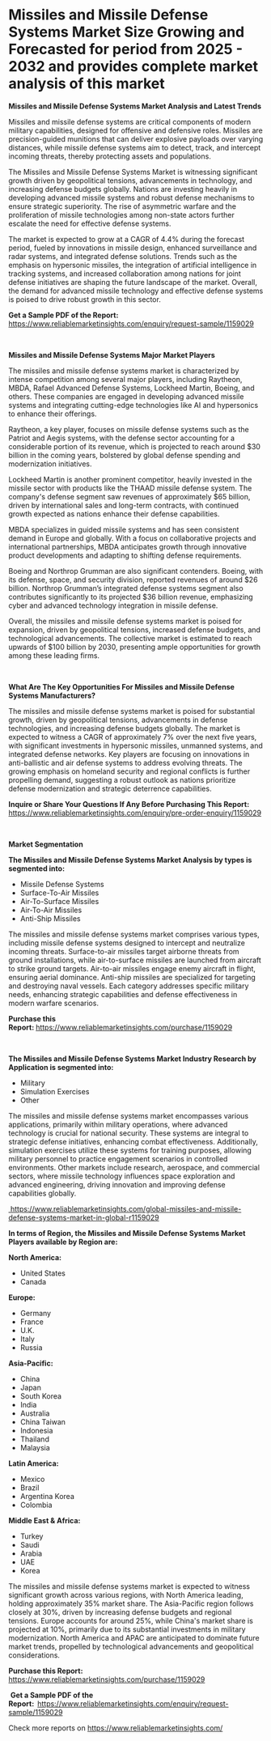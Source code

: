 <p><h1>Missiles and Missile Defense Systems Market Size Growing and Forecasted for period from 2025 - 2032 and provides complete market analysis of this market</h1></p><p><strong>Missiles and Missile Defense Systems Market Analysis and Latest Trends</strong></p>
<p><p>Missiles and missile defense systems are critical components of modern military capabilities, designed for offensive and defensive roles. Missiles are precision-guided munitions that can deliver explosive payloads over varying distances, while missile defense systems aim to detect, track, and intercept incoming threats, thereby protecting assets and populations.</p><p>The Missiles and Missile Defense Systems Market is witnessing significant growth driven by geopolitical tensions, advancements in technology, and increasing defense budgets globally. Nations are investing heavily in developing advanced missile systems and robust defense mechanisms to ensure strategic superiority. The rise of asymmetric warfare and the proliferation of missile technologies among non-state actors further escalate the need for effective defense systems.</p><p>The market is expected to grow at a CAGR of 4.4% during the forecast period, fueled by innovations in missile design, enhanced surveillance and radar systems, and integrated defense solutions. Trends such as the emphasis on hypersonic missiles, the integration of artificial intelligence in tracking systems, and increased collaboration among nations for joint defense initiatives are shaping the future landscape of the market. Overall, the demand for advanced missile technology and effective defense systems is poised to drive robust growth in this sector.</p></p>
<p><strong>Get a Sample PDF of the Report:&nbsp;</strong> <a href="https://www.reliablemarketinsights.com/enquiry/request-sample/1159029?utm_campaign=2185&utm_medium=2&utm_source=Github&utm_content=ia&utm_term=22032025&utm_id=missiles-and-missile-defense-systems">https://www.reliablemarketinsights.com/enquiry/request-sample/1159029</a></p>
<p>&nbsp;</p>
<p><strong>Missiles and Missile Defense Systems Major Market Players</strong></p>
<p><p>The missiles and missile defense systems market is characterized by intense competition among several major players, including Raytheon, MBDA, Rafael Advanced Defense Systems, Lockheed Martin, Boeing, and others. These companies are engaged in developing advanced missile systems and integrating cutting-edge technologies like AI and hypersonics to enhance their offerings.</p><p>Raytheon, a key player, focuses on missile defense systems such as the Patriot and Aegis systems, with the defense sector accounting for a considerable portion of its revenue, which is projected to reach around $30 billion in the coming years, bolstered by global defense spending and modernization initiatives.</p><p>Lockheed Martin is another prominent competitor, heavily invested in the missile sector with products like the THAAD missile defense system. The company's defense segment saw revenues of approximately $65 billion, driven by international sales and long-term contracts, with continued growth expected as nations enhance their defense capabilities.</p><p>MBDA specializes in guided missile systems and has seen consistent demand in Europe and globally. With a focus on collaborative projects and international partnerships, MBDA anticipates growth through innovative product developments and adapting to shifting defense requirements.</p><p>Boeing and Northrop Grumman are also significant contenders. Boeing, with its defense, space, and security division, reported revenues of around $26 billion. Northrop Grumman’s integrated defense systems segment also contributes significantly to its projected $36 billion revenue, emphasizing cyber and advanced technology integration in missile defense.</p><p>Overall, the missiles and missile defense systems market is poised for expansion, driven by geopolitical tensions, increased defense budgets, and technological advancements. The collective market is estimated to reach upwards of $100 billion by 2030, presenting ample opportunities for growth among these leading firms.</p></p>
<p>&nbsp;</p>
<p><strong>What Are The Key Opportunities For Missiles and Missile Defense Systems Manufacturers?</strong></p>
<p><p>The missiles and missile defense systems market is poised for substantial growth, driven by geopolitical tensions, advancements in defense technologies, and increasing defense budgets globally. The market is expected to witness a CAGR of approximately 7% over the next five years, with significant investments in hypersonic missiles, unmanned systems, and integrated defense networks. Key players are focusing on innovations in anti-ballistic and air defense systems to address evolving threats. The growing emphasis on homeland security and regional conflicts is further propelling demand, suggesting a robust outlook as nations prioritize defense modernization and strategic deterrence capabilities.</p></p>
<p><strong>Inquire or Share Your Questions If Any Before Purchasing This Report:</strong> <a href="https://www.reliablemarketinsights.com/enquiry/pre-order-enquiry/1159029?utm_campaign=2185&utm_medium=2&utm_source=Github&utm_content=ia&utm_term=22032025&utm_id=missiles-and-missile-defense-systems">https://www.reliablemarketinsights.com/enquiry/pre-order-enquiry/1159029</a></p>
<p>&nbsp;</p>
<p><strong>Market Segmentation</strong></p>
<p><strong>The Missiles and Missile Defense Systems Market Analysis by types is segmented into:</strong></p>
<p><ul><li>Missile Defense Systems</li><li>Surface-To-Air Missiles</li><li>Air-To-Surface Missiles</li><li>Air-To-Air Missiles</li><li>Anti-Ship Missiles</li></ul></p>
<p><p>The missiles and missile defense systems market comprises various types, including missile defense systems designed to intercept and neutralize incoming threats. Surface-to-air missiles target airborne threats from ground installations, while air-to-surface missiles are launched from aircraft to strike ground targets. Air-to-air missiles engage enemy aircraft in flight, ensuring aerial dominance. Anti-ship missiles are specialized for targeting and destroying naval vessels. Each category addresses specific military needs, enhancing strategic capabilities and defense effectiveness in modern warfare scenarios.</p></p>
<p><strong>Purchase this Report:&nbsp;</strong><a href="https://www.reliablemarketinsights.com/purchase/1159029?utm_campaign=2185&utm_medium=2&utm_source=Github&utm_content=ia&utm_term=22032025&utm_id=missiles-and-missile-defense-systems">https://www.reliablemarketinsights.com/purchase/1159029</a></p>
<p>&nbsp;</p>
<p><strong>The Missiles and Missile Defense Systems Market Industry Research by Application is segmented into:</strong></p>
<p><ul><li>Military</li><li>Simulation Exercises</li><li>Other</li></ul></p>
<p><p>The missiles and missile defense systems market encompasses various applications, primarily within military operations, where advanced technology is crucial for national security. These systems are integral to strategic defense initiatives, enhancing combat effectiveness. Additionally, simulation exercises utilize these systems for training purposes, allowing military personnel to practice engagement scenarios in controlled environments. Other markets include research, aerospace, and commercial sectors, where missile technology influences space exploration and advanced engineering, driving innovation and improving defense capabilities globally.</p></p>
<p><a href="https://www.reliablemarketinsights.com/global-missiles-and-missile-defense-systems-market-in-global-r1159029?utm_campaign=2185&utm_medium=2&utm_source=Github&utm_content=ia&utm_term=22032025&utm_id=missiles-and-missile-defense-systems">&nbsp;https://www.reliablemarketinsights.com/global-missiles-and-missile-defense-systems-market-in-global-r1159029</a></p>
<p><strong>In terms of Region, the Missiles and Missile Defense Systems Market Players available by Region are:</strong></p>
<p>
    <p> <strong> North America: </strong>
        <ul>
            <li>United States</li>
            <li>Canada</li>
        </ul>
        </p> 
    <p> <strong> Europe: </strong>
        <ul>
            <li>Germany</li>
            <li>France</li>
            <li>U.K.</li>
            <li>Italy</li>
            <li>Russia</li>
        </ul>
        </p> 
    <p> <strong> Asia-Pacific: </strong>
        <ul>
            <li>China</li>
            <li>Japan</li>
            <li>South Korea</li>
            <li>India</li>
            <li>Australia</li>
            <li>China Taiwan</li>
            <li>Indonesia</li>
            <li>Thailand</li>
            <li>Malaysia</li>
        </ul>
        </p> 
    <p> <strong> Latin America: </strong>
        <ul>
            <li>Mexico</li>
            <li>Brazil</li>
            <li>Argentina Korea</li>
            <li>Colombia</li>
        </ul>
        </p> 
    <p> <strong> Middle East & Africa: </strong>
        <ul>
            <li>Turkey</li>
            <li>Saudi</li>
            <li>Arabia</li>
            <li>UAE</li>
            <li>Korea</li>
        </ul>
    </p>
    </p>
<p><p>The missiles and missile defense systems market is expected to witness significant growth across various regions, with North America leading, holding approximately 35% market share. The Asia-Pacific region follows closely at 30%, driven by increasing defense budgets and regional tensions. Europe accounts for around 25%, while China's market share is projected at 10%, primarily due to its substantial investments in military modernization. North America and APAC are anticipated to dominate future market trends, propelled by technological advancements and geopolitical considerations.</p></p>
<p><strong>Purchase this Report: </strong><a href="https://www.reliablemarketinsights.com/purchase/1159029?utm_campaign=2185&utm_medium=2&utm_source=Github&utm_content=ia&utm_term=22032025&utm_id=missiles-and-missile-defense-systems">https://www.reliablemarketinsights.com/purchase/1159029</a></p>
<p>&nbsp;<strong>Get a Sample PDF of the Report:&nbsp;&nbsp;</strong><a href="https://www.reliablemarketinsights.com/enquiry/request-sample/1159029?utm_campaign=2185&utm_medium=2&utm_source=Github&utm_content=ia&utm_term=22032025&utm_id=missiles-and-missile-defense-systems">https://www.reliablemarketinsights.com/enquiry/request-sample/1159029</a></p>
<p><strong></strong></p>
<p>Check more reports on <a href="https://www.reliablemarketinsights.com/?utm_campaign=2185&utm_medium=2&utm_source=Github&utm_content=ia&utm_term=22032025&utm_id=missiles-and-missile-defense-systems">https://www.reliablemarketinsights.com/</a></p>